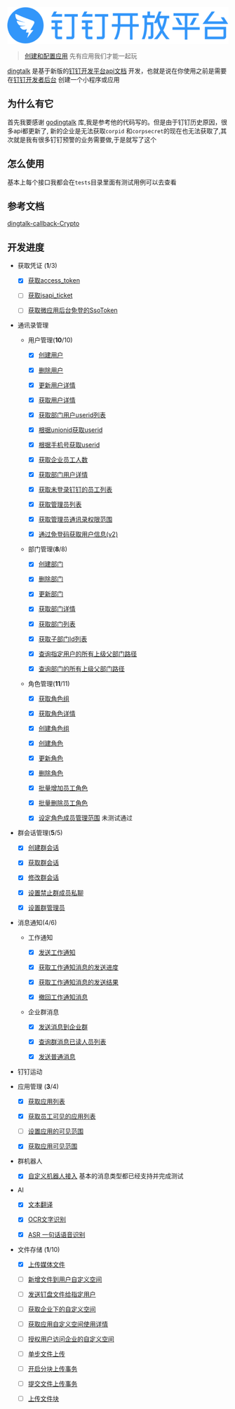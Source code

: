 ![dingtalk](./image/dingtalk.png)

> [创建和配置应用](https://ding-doc.dingtalk.com/document#/org-dev-guide/applicaiton-manangment) 先有应用我们才能一起玩

[dingtalk](https://github.com/zhaoyunxing92/dingtalk)
是基于新版的[钉钉开发平台api文档](https://ding-doc.dingtalk.com/document#/org-dev-guide)
开发，也就是说在你使用之前是需要在[钉钉开发者后台](https://open-dev.dingtalk.com/#/index) 创建一个小程序或应用

## 为什么有它

首先我要感谢 [godingtalk](https://github.com/hugozhu/godingtalk) 库,我是参考他的代码写的。但是由于钉钉历史原因，很多api都更新了, 新的企业是无法获取`corpid`
和`corpsecret`的现在也无法获取了,其次就是我有很多钉钉预警的业务需要做,于是就写了这个

## 怎么使用

基本上每个接口我都会在`tests`目录里面有测试用例可以去查看

## 参考文档

[dingtalk-callback-Crypto](https://github.com/open-dingtalk/dingtalk-callback-Crypto)

## 开发进度

* 获取凭证 (**1**/3)
    - [x] [获取access_token](https://ding-doc.dingtalk.com/document#/org-dev-guide/obtain-access_token)

    - [ ] [获取jsapi_ticket](https://ding-doc.dingtalk.com/document#/org-dev-guide/obtain-the-jsapi-credential-jsapi_ticket)

    - [ ] [获取微应用后台免登的SsoToken](https://ding-doc.dingtalk.com/document#/org-dev-guide/obtain-the-ssotoken-for-micro-application-background-logon-free)

* 通讯录管理

    - 用户管理(**10**/10)
        - [x] [创建用户](https://ding-doc.dingtalk.com/document#/org-dev-guide/create-user)

        - [x] [删除用户](https://ding-doc.dingtalk.com/document#/org-dev-guide/delete-user)

        - [x] [更新用户详情](https://ding-doc.dingtalk.com/document#/org-dev-guide/update-user-info)

        - [x] [获取用户详情](https://ding-doc.dingtalk.com/document#/org-dev-guide/get-user-detail)

        - [x] [获取部门用户userid列表](https://ding-doc.dingtalk.com/document#/org-dev-guide/get-deptment-users)

        - [x] [根据unionid获取userid](https://ding-doc.dingtalk.com/document#/org-dev-guide/get-Userid-By-Unionid)

        - [x] [根据手机号获取userid](https://ding-doc.dingtalk.com/document#/org-dev-guide/get-userid-By-Mobile)

        - [x] [获取企业员工人数](https://ding-doc.dingtalk.com/document#/org-dev-guide/Get-user-count)

        - [x] [获取部门用户详情](https://ding-doc.dingtalk.com/document#/org-dev-guide/list-dept-user-details)

        - [x] [获取未登录钉钉的员工列表](https://ding-doc.dingtalk.com/document#/org-dev-guide/obtains-the-list-of-employees-who-have-not-logged-on)

        - [x] [获取管理员列表](https://ding-doc.dingtalk.com/document#/org-dev-guide/get-Admin-list)

        - [x] [获取管理员通讯录权限范围](https://ding-doc.dingtalk.com/document#/org-dev-guide/get-permission-of-admin)

        - [x] [通过免登码获取用户信息(v2)](https://ding-doc.dingtalk.com/document/app/obtain-the-userid-of-a-user-by-using-the-log-free)

    - 部门管理(**8**/8)
        - [x] [创建部门](https://ding-doc.dingtalk.com/document#/org-dev-guide/create-a-department)

        - [x] [删除部门](https://ding-doc.dingtalk.com/document#/org-dev-guide/delete-a-department)

        - [x] [更新部门](https://ding-doc.dingtalk.com/document#/org-dev-guide/update-a-department-v1)

        - [x] [获取部门详情](https://ding-doc.dingtalk.com/document#/org-dev-guide/queries-department-details-v1)

        - [x] [获取部门列表](https://ding-doc.dingtalk.com/document#/org-dev-guide/get-department-list)

        - [x] [获取子部门Id列表](https://ding-doc.dingtalk.com/document#/org-dev-guide/get-sub-departmentId-list)

        - [x] [查询指定用户的所有上级父部门路径](https://ding-doc.dingtalk.com/document#/org-dev-guide/GET-parent-depts)

        - [x] [查询部门的所有上级父部门路径](https://ding-doc.dingtalk.com/document#/org-dev-guide/GET-parent-deptsby-dept)

    - 角色管理(**11**/11)

        - [x] [获取角色组](https://ding-doc.dingtalk.com/document#/org-dev-guide/get-role-group)

        - [x] [获取角色详情](https://ding-doc.dingtalk.com/document#/org-dev-guide/get-role)

        - [x] [创建角色组](https://ding-doc.dingtalk.com/document#/org-dev-guide/add-role-group)

        - [x] [创建角色](https://ding-doc.dingtalk.com/document#/org-dev-guide/add-role)

        - [x] [更新角色](https://ding-doc.dingtalk.com/document#/org-dev-guide/update-role)

        - [x] [删除角色](https://ding-doc.dingtalk.com/document#/org-dev-guide/delete-role)

        - [x] [批量增加员工角色](https://ding-doc.dingtalk.com/document#/org-dev-guide/add-role-for-users)

        - [x] [批量删除员工角色](https://ding-doc.dingtalk.com/document#/org-dev-guide/remove-roles-for-users)

        - [x] [设定角色成员管理范围](https://ding-doc.dingtalk.com/document#/org-dev-guide/set-the-management-scope-of-role-members)
          未测试通过

* 群会话管理(**5**/5)
    - [x] [创建群会话](https://ding-doc.dingtalk.com/document#/org-dev-guide/create-chat)

    - [x] [获取群会话](https://ding-doc.dingtalk.com/document#/org-dev-guide/get-chat-detail)

    - [x] [修改群会话](https://ding-doc.dingtalk.com/document#/org-dev-guide/update-chat-config)

    - [x] [设置禁止群成员私聊](https://ding-doc.dingtalk.com/document#/org-dev-guide/set-private-chat)

    - [x] [设置群管理员](https://ding-doc.dingtalk.com/document#/org-dev-guide/set-chat-admin)

* 消息通知(4/6)

    - 工作通知
        - [x] [发送工作通知](https://ding-doc.dingtalk.com/document#/org-dev-guide/send-work-notifications)

        - [x] [获取工作通知消息的发送进度](https://ding-doc.dingtalk.com/document#/org-dev-guide/get-work-notification-progess)

        - [x] [获取工作通知消息的发送结果](https://ding-doc.dingtalk.com/document#/org-dev-guide/get-work-notification-result)

        - [x] [撤回工作通知消息](https://ding-doc.dingtalk.com/document#/org-dev-guide/withdrawal-work-notification)

    - 企业群消息
        - [x] [发送消息到企业群](https://ding-doc.dingtalk.com/document#/org-dev-guide/send-chat-messages)

        - [x] [查询群消息已读人员列表](https://ding-doc.dingtalk.com/document#/org-dev-guide/queries-the-list-of-people-who-have-read-a-group-1)

        - [x] [发送普通消息](https://ding-doc.dingtalk.com/document#/org-dev-guide/send-normal-messages)

* 钉钉运动

* 应用管理 (**3**/4)
    - [x] [获取应用列表](https://ding-doc.dingtalk.com/document#/org-dev-guide/queries-applications)

    - [x] [获取员工可见的应用列表](https://ding-doc.dingtalk.com/document#/org-dev-guide/obtains-the-list-of-applications-visible-to-an-employee)

    - [ ] [设置应用的可见范围](https://ding-doc.dingtalk.com/document#/org-dev-guide/set-the-visible-range-of-the-application)

    - [x] [获取应用可见范围](https://ding-doc.dingtalk.com/document#/org-dev-guide/obtains-the-application-visible-range)

* 群机器人
    - [x] [自定义机器人接入](https://ding-doc.dingtalk.com/document#/org-dev-guide/custom-robot) 基本的消息类型都已经支持并完成测试

* AI
    - [x] [文本翻译](https://ding-doc.dingtalk.com/document#/org-dev-guide/text-translation)

    - [x] [OCR文字识别](https://ding-doc.dingtalk.com/document#/org-dev-guide/ocr)

    - [x] [ASR 一句话语音识别](https://ding-doc.dingtalk.com/document#/org-dev-guide/asr-short-sentence-recognition)

* 文件存储 (**1**/10)
    - [x] [上传媒体文件](https://ding-doc.dingtalk.com/document#/org-dev-guide/upload-media-files-1)

    - [ ] [新增文件到用户自定义空间](https://ding-doc.dingtalk.com/document#/org-dev-guide/add-file-to-custom-space-2)

    - [ ] [发送钉盘文件给指定用户](https://ding-doc.dingtalk.com/document#/org-dev-guide/sends-a-dingtalk-disk-file-to-a-specified-user)

    - [ ] [获取企业下的自定义空间](https://ding-doc.dingtalk.com/document#/org-dev-guide/obtain-user-space-under-the-enterprise-2)

    - [ ] [获取应用自定义空间使用详情](https://ding-doc.dingtalk.com/document#/org-dev-guide/queries-the-usage-details-of-a-custom-application-space)

    - [ ] [授权用户访问企业的自定义空间](https://ding-doc.dingtalk.com/document#/org-dev-guide/authorize-users-to-access-the-enterprise-s-custom-space)

    - [ ] [单步文件上传](https://ding-doc.dingtalk.com/document#/org-dev-guide/single-step-file-upload)

    - [ ] [开启分块上传事务](https://ding-doc.dingtalk.com/document#/org-dev-guide/enable-multipart-upload-transaction)

    - [ ] [提交文件上传事务](https://ding-doc.dingtalk.com/document#/org-dev-guide/submit-a-file-upload-transaction)

    - [ ] [上传文件块](https://ding-doc.dingtalk.com/document#/org-dev-guide/upload-file-blocks)
  
  
  